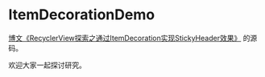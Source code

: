 # ItemDecorationDemo


[博文《RecyclerView探索之通过ItemDecoration实现StickyHeader效果》](http://blog.csdn.net/briblue/article/details/70211942) 的源码。


欢迎大家一起探讨研究。
